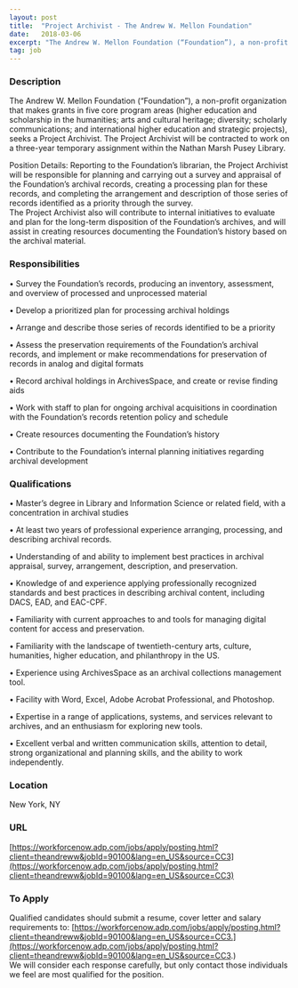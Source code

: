 ```yaml
---
layout: post
title:  "Project Archivist - The Andrew W. Mellon Foundation"
date:   2018-03-06
excerpt: "The Andrew W. Mellon Foundation (“Foundation”), a non-profit organization that makes grants in five core program areas (higher education and scholarship in the humanities; arts and cultural heritage; diversity; scholarly communications; and international higher education and strategic projects), seeks a Project Archivist. The Project Archivist will be contracted to work..."
tag: job
---
```


### Description   

The Andrew W. Mellon Foundation (“Foundation”), a non-profit organization that makes grants in five core program areas (higher education and scholarship in the humanities; arts and cultural heritage; diversity; scholarly communications; and international higher education and strategic projects), seeks a Project Archivist.  The Project Archivist will be contracted to work on a three-year temporary assignment within the Nathan Marsh Pusey Library.  

Position Details:
Reporting to the Foundation’s librarian, the Project Archivist will be responsible for planning and carrying out a survey and appraisal of the Foundation’s archival records, creating a processing plan for these records, and completing the arrangement and description of those series of records identified as a priority through the survey.  
The Project Archivist also will contribute to internal initiatives to evaluate and plan for the long-term disposition of the Foundation’s archives, and will assist in creating resources documenting the Foundation’s history based on the archival material.



### Responsibilities   


• 	Survey the Foundation’s records, producing an inventory, assessment, and overview of processed and unprocessed material

• 	Develop a prioritized plan for processing archival holdings 

• 	Arrange and describe those series of records identified to be a priority

• 	Assess the preservation requirements of the Foundation’s archival records, and implement or make recommendations for preservation of records in analog and digital formats 

• 	Record archival holdings in ArchivesSpace, and create or revise finding aids

• 	Work with staff to plan for ongoing archival acquisitions in coordination with the Foundation’s records retention policy and schedule

• 	Create resources documenting the Foundation’s history 

• 	Contribute to the Foundation’s internal planning initiatives regarding archival development



### Qualifications   


• 	Master’s degree in Library and Information Science or related field, with a concentration in archival studies  

• 	At least two years of professional experience arranging, processing, and describing archival records.

• 	Understanding of and ability to implement best practices in archival appraisal, survey, arrangement, description, and preservation.

• 	Knowledge of and experience applying professionally recognized standards and best practices in describing archival content, including DACS, EAD, and EAC-CPF.  

• 	Familiarity with current approaches to and tools for managing digital content for access and preservation.

• 	Familiarity with the landscape of twentieth-century arts, culture, humanities, higher education, and philanthropy in the US.

• 	Experience using ArchivesSpace as an archival collections management tool.

• 	Facility with Word, Excel, Adobe Acrobat Professional, and Photoshop.

• 	Expertise in a range of applications, systems, and services relevant to archives, and an enthusiasm for exploring new tools.

• 	Excellent verbal and written communication skills, attention to detail, strong organizational and planning skills, and the ability to work independently.





### Location   

New York, NY


### URL   

[https://workforcenow.adp.com/jobs/apply/posting.html?client=theandreww&jobId=90100&lang=en_US&source=CC3](https://workforcenow.adp.com/jobs/apply/posting.html?client=theandreww&jobId=90100&lang=en_US&source=CC3)

### To Apply   

Qualified candidates should submit a resume, cover letter and salary requirements to: [https://workforcenow.adp.com/jobs/apply/posting.html?client=theandreww&jobId=90100&lang=en_US&source=CC3.](https://workforcenow.adp.com/jobs/apply/posting.html?client=theandreww&jobId=90100&lang=en_US&source=CC3.)  
We will consider each response carefully, but only contact those individuals we feel are most qualified for the position. 






